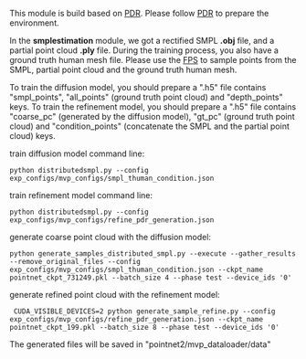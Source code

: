 This module is build based on [PDR](https://github.com/ZhaoyangLyu/Point_Diffusion_Refinement). Please follow [PDR](https://github.com/ZhaoyangLyu/Point_Diffusion_Refinement) to prepare the environment. 

In the **smplestimation** module, we got a rectified SMPL **.obj** file, and a partial point cloud **.ply** file.
During the training process, you also have a ground truth human mesh file. Please use the [FPS](https://github.com/leonardodalinky/fpsample.git) to sample points from the SMPL, partial point cloud and the ground truth human mesh. 

To train the diffusion model, you should prepare a ".h5" file contains "smpl_points", "all_points" (ground truth point cloud) and "depth_points" keys. To train the refinement model, you should prepare a ".h5" file contains "coarse_pc" (generated by the diffusion model), "gt_pc" (ground truth point cloud) and "condition_points" (concatenate the SMPL and the partial point cloud) keys. 

train diffusion model command line:

`python distributedsmpl.py --config exp_configs/mvp_configs/smpl_thuman_condition.json`

train refinement model command line:

`python distributedsmpl.py --config exp_configs/mvp_configs/refine_pdr_generation.json`

generate coarse point cloud with the diffusion model:

`python generate_samples_distributed_smpl.py --execute --gather_results --remove_original_files --config exp_configs/mvp_configs/smpl_thuman_condition.json --ckpt_name pointnet_ckpt_731249.pkl --batch_size 4 --phase test --device_ids '0'`

generate refined point cloud with the refinement model:

` CUDA_VISIBLE_DEVICES=2 python generate_sample_refine.py --config exp_configs/mvp_configs/refine_pdr_generation.json --ckpt_name pointnet_ckpt_199.pkl --batch_size 8 --phase test --device_ids '0'`

The generated files will be saved in "pointnet2/mvp_dataloader/data"
